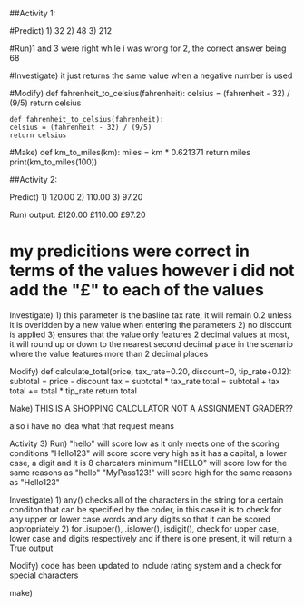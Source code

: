 ##Activity 1: 

#Predict) 1) 32
        2) 48
        3) 212

#Run)1 and 3 were right while i was wrong for 2, the correct answer being 68

#Investigate) it just returns the same value when a negative number is used

#Modify)
def fahrenheit_to_celsius(fahrenheit):
    celsius = (fahrenheit - 32) / (9/5)
    return celsius

    def fahrenheit_to_celsius(fahrenheit):
    celsius = (fahrenheit - 32) / (9/5)
    return celsius

#Make)
def km_to_miles(km):
    miles = km * 0.621371
    return miles
print(km_to_miles(100))

##Activity 2:

Predict) 
    1) 120.00
    2) 110.00
    3) 97.20

Run) 
output:
£120.00
£110.00
£97.20
# my predicitions were correct in terms of the values however i  did not add the "£" to each of the values

Investigate)
    1) this parameter is the basline tax rate, it will remain 0.2 unless it is overidden by a new value when entering the parameters
    2) no discount is applied
    3) ensures that the value only features 2 decimal values at most, it will round up or down to the nearest second decimal place in the scenario where the value features more than 2 decimal places

Modify)
def calculate_total(price, tax_rate=0.20, discount=0, tip_rate+0.12):
    subtotal = price - discount
    tax = subtotal * tax_rate
    total = subtotal + tax
    total += total * tip_rate
    return total

Make)
THIS IS A SHOPPING CALCULATOR NOT A ASSIGNMENT GRADER??

also i have no idea what that request means

Activity 3)
Run) 
    "hello" will score low as it only meets one of the scoring conditions
    "Hello123" will score score very high as it has a capital, a lower case, a digit and it is 8 charcaters minimum
    "HELLO" will score low for the same reasons as "hello"
    "MyPass123!" will score high for the same reasons as "Hello123"

Investigate)
    1) any() checks all of the characters in the string for a certain conditon that can be specified by the coder, in this case it is to check for any upper or lower case words and any digits so that it can be scored appropriately 
    2) for .isupper(), .islower(), isdigit(), check for upper case, lower case and digits respectively and if there is one present, it will return a True output

Modify) code has been updated to include rating system and a check for special characters

make) 

